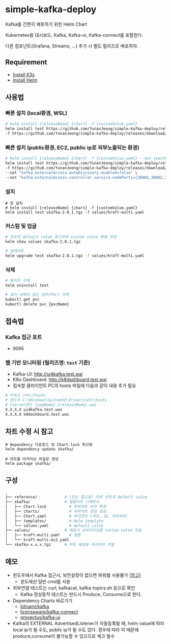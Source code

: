 # simple-kafka-deploy

Kafka를 간편히 배포하기 위한 Helm Chart

Kubernetes용 대시보드, Kafka, Kafka-ui, Kafka-connect를 포함한다.

다른 컴포넌트(Grafana, Streams, ...) 추가 시 별도 릴리즈로 배포하자.

## Requirement

- [Install K3s](https://docs.k3s.io/quick-start)
- [Install Helm](https://helm.sh/docs/intro/install/)

## 사용법

### 빠른 설치 (local환경, WSL)

```sh
# helm install {releaseName} {chart} -f {customValue.yaml}
helm install test https://github.com/YunanJeong/simple-kafka-deploy/releases/download/v2.0.1/skafka-2.0.1.tgz \
-f https://github.com/YunanJeong/simple-kafka-deploy/releases/download/v2.0.1/kraft-multi.yaml
```

### 빠른 설치 (public환경, EC2, public ip로 외부노출되는 환경)

```sh
# helm install {releaseName} {chart} -f {customValue.yaml} --set {eachValue}
helm install test https://github.com/YunanJeong/simple-kafka-deploy/releases/download/v2.0.1/skafka-2.0.1.tgz \
-f https://github.com/YunanJeong/simple-kafka-deploy/releases/download/v2.0.1/kraft-multi.yaml \
--set "kafka.externalAccess.autoDiscovery.enabled=false" \
--set "kafka.externalAccess.controller.service.nodePorts={30001,30002,30003}"
```

### 설치

```shell
# 첫 설치
# helm install {releaseName} {chart} -f {customValue.yaml}
helm install test skafka-2.0.1.tgz -f values/kraft-multi.yaml
```

### 커스텀 및 업글

```sh
# 차트의 default value 참고하여 custom value 파일 작성
helm show values skafka-2.0.1.tgz

# 업데이트
helm upgrade test skafka-2.0.1.tgz -f values/kraft-multi.yaml
```

### 삭제

```sh
# 릴리즈 삭제
helm uninstall test

# 과거 내역이 있는 경우(PVC) 삭제
kubectl get pvc
kubectl delete pvc {pvcName}
```

## 접속법

### Kafka 접근 포트

- 9095

### 웹 기반 모니터링 (릴리즈명: `test` 기준)

- Kafka-UI: <http://ui4kafka.test.wai>
- K8s-Dashboard: <http://k8dashboard.test.wai>
- 접속할 클라이언트 PC의 hosts 파일에 다음과 같이 내용 추가 필요

```sh
# 리눅스 /etc/hosts
# 윈도우 C:\Windows\System32\drivers\etc\hosts
# {serverIP} {appName}.{releaseName}.wai
X.X.X.X ui4kafka.test.wai
X.X.X.X k8dashboard.test.wai
```

## 차트 수정 시 참고

```shell
# dependency 다운로드 및 Chart.lock 최신화
helm dependency update skafka/

# 차트를 아카이브 파일로 생성
helm package skafka/
```

## 구성

```sh
.
├── reference/            # (단순 참고용) 하위 차트의 default value
├── skafka/               # 헬름차트 디렉토리
│   ├── Chart.lock          # 하위차트 버전 확정
│   ├── charts/             # 하위차트 생성 경로
│   ├── Chart.yaml          # 버전관리 (차트, 앱, 하위차트)
│   ├── templates/          # Helm template
│   └── values.yaml         # default value
├── values/               # 배포시 오버라이딩할 custom value 모음
│   ├── kraft-multi.yaml    # 샘플
│   └── kraft-multi-ec2.yaml
└── skafka-x.x.x.tgz      # 차트 배포용 아카이브 파일
```

## 메모

- 윈도우에서 Kafka 접근시, 보안설정이 없으면 파워쉘 사용불가 [[참고]](https://stackoverflow.com/questions/48603203/powershell-invoke-webrequest-throws-webcmdletresponseexception)
  - 윈도에선 일반 cmd를 사용
- 외부연결 테스트는 curl, kafkacat, kafka-topics.sh 등으로 확인
  - Kafka 정상동작 테스트는 반드시 Produce, Consume으로 한다.
- Dependency Charts 바로가기
  - [bitnami/kafka](https://artifacthub.io/packages/helm/bitnami/kafka)
  - [licenseware/kafka-connect](https://artifacthub.io/packages/helm/licenseware/kafka-connect)
  - [provectus/kafka-ui](https://artifacthub.io/packages/helm/kafka-ui/kafka-ui)
- Kafka의 EXTERNAL AdvertisedListener가 자동등록될 때, helm value에 따라 local ip가 될 수도, public ip가 될 수도 있다. 경우에 따라 이 때문에 produce,consume이 불가능할 수 있으므로 체크 필수
